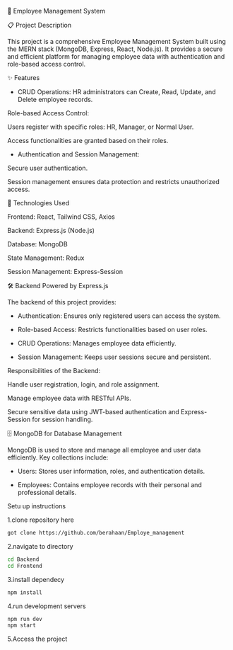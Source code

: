 🏢 Employee Management System

📋 Project Description

This project is a comprehensive Employee Management System built using the MERN stack (MongoDB, Express, React, Node.js). It provides a secure and efficient platform for managing employee data with authentication and role-based access control.

✨ Features

- CRUD Operations: HR administrators can Create, Read, Update, and Delete employee records.

Role-based Access Control:

Users register with specific roles: HR, Manager, or Normal User.

Access functionalities are granted based on their roles.

- Authentication and Session Management:

Secure user authentication.

Session management ensures data protection and restricts unauthorized access.

🚀 Technologies Used

Frontend: React, Tailwind CSS, Axios

Backend: Express.js (Node.js)

Database: MongoDB

State Management: Redux

Session Management: Express-Session

🛠️ Backend Powered by Express.js

The backend of this project provides:

- Authentication: Ensures only registered users can access the system.

- Role-based Access: Restricts functionalities based on user roles.

- CRUD Operations: Manages employee data efficiently.

- Session Management: Keeps user sessions secure and persistent.

Responsibilities of the Backend:

Handle user registration, login, and role assignment.

Manage employee data with RESTful APIs.

Secure sensitive data using JWT-based authentication and Express-Session for session handling.

🗄️ MongoDB for Database Management

MongoDB is used to store and manage all employee and user data efficiently. Key collections include:

- Users: Stores user information, roles, and authentication details.

- Employees: Contains employee records with their personal and professional details.


Setu up instructions 

1.clone repository here 
```bash
got clone https://github.com/berahaan/Employe_management
```
2.navigate to directory 
```bash
cd Backend
cd Frontend 
```
3.install dependecy 
```bash
npm install
```
4.run development servers
```bash
npm run dev
npm start
```
5.Access the project

